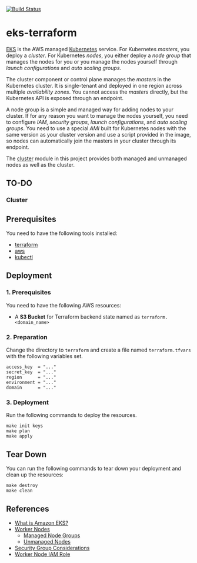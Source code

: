 [![Build Status][workflow-image]][workflow-url]

# eks-terraform

[EKS](https://aws.amazon.com/eks) is the AWS managed [Kubernetes](https://kubernetes.io) service.
For Kubernetes _masters_, you deploy a _cluster_.
For Kubernetes _nodes_, you either deploy a _node group_ that manages the nodes for you
or you manage the nodes yourself through _launch configurations_ and _auto scaling groups_.

The cluster component or control plane manages the _masters_ in the Kubernetes cluster.
It is single-tenant and deployed in one region across multiple _availability zones_.
You cannot access the _masters_ directly, but the Kubernetes API is exposed through an endpoint.

A node group is a simple and managed way for adding nodes to your cluster.
If for any reason you want to manage the nodes yourself, you need to configure _IAM_, _security groups_, _launch configurations_, and _auto scaling groups_.
You need to use a special _AMI_ built for Kubernetes nodes with the same version as your cluster version
and use a script provided in the image, so nodes can automatically join the masters in your cluster through its endpoint.

The [cluster](./modules/cluster) module in this project provides both managed and unmanaged nodes as well as the cluster.

## TO-DO

### Cluster

## Prerequisites

You need to have the following tools installed:

  - [terraform](https://www.terraform.io)
  - [aws](https://github.com/aws/aws-cli)
  - [kubectl](https://kubernetes.io/docs/tasks/tools/install-kubectl)

## Deployment

### 1. Prerequisites

You need to have the following AWS resources:

  - A **S3 Bucket** for Terraform backend state named as `terraform.<domain_name>`

### 2. Preparation

Change the directory to `terraform` and create a file named `terraform.tfvars` with the following variables set.

```
access_key  = "..."
secret_key  = "..."
region      = "..."
environment = "..."
domain      = "..."
```

### 3. Deployment

Run the following commands to deploy the resources.

```
make init keys
make plan
make apply
```

## Tear Down

You can run the following commands to tear down your deployment and clean up the resources:

```
make destroy
make clean
```

## References

  - [What is Amazon EKS?](https://docs.aws.amazon.com/eks/latest/userguide/what-is-eks.html)
  - [Worker Nodes](https://docs.aws.amazon.com/eks/latest/userguide/worker.html)
    - [Managed Node Groups](https://docs.aws.amazon.com/eks/latest/userguide/managed-node-groups.html)
    - [Unmanaged Nodes](https://docs.aws.amazon.com/eks/latest/userguide/launch-workers.html)
  - [Security Group Considerations](https://docs.aws.amazon.com/eks/latest/userguide/sec-group-reqs.html)
  - [Worker Node IAM Role](https://docs.aws.amazon.com/eks/latest/userguide/worker_node_IAM_role.html)


[workflow-url]: https://github.com/moorara/eks-terraform/actions
[workflow-image]: https://github.com/moorara/eks-terraform/workflows/Main/badge.svg

